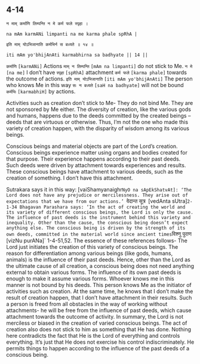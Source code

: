 ## 4-14


```shloka-sa
न माम् कर्माणि लिम्पन्ति न मे कर्म फले स्पृहा ।
```
```shloka-sa-hk
na mAm karmANi limpanti na me karma phale spRhA |
```
```shloka-sa
इति माम् योऽभिजानाति कर्मभिर्न स बध्यते ॥ १४ ॥
```
```shloka-sa-hk
iti mAm yo'bhijAnAti karmabhirna sa badhyate || 14 ||
```

`कर्माणि` `[karmANi]` Actions `माम् न लिम्पन्ति` `[mAm na limpanti]` do not stick to Me. `न मे` `[na me]` I don’t have `स्पृहा` `[spRhA]` attachment `कर्म फले` `[karma phale]` towards the outcome of actions. `इति माम् योऽभिजानाति` `[iti mAm yo'bhijAnAti]` The person who knows Me in this way `सः न बध्यते` `[saH na badhyate]` will not be bound `कर्मभिः` `[karmabhiH]` by actions.

Activities such as creation don’t stick to Me- They do not bind Me. They are not sponsored by Me either. The diversity of creation, like the various gods and humans, happens due to the deeds committed by the created beings – deeds that are virtuous or otherwise. Thus, I’m not the one who made this variety of creation happen, with the disparity of wisdom among its various beings.



Conscious beings and material objects are part of the Lord’s creation. Conscious beings experience matter using organs and bodies created for that purpose. Their experience happens according to their past deeds. Such deeds were driven by attachment towards experiences and results. These conscious beings have attachment to various deeds, such as the creation of something. I don’t have this attachment. 



Sutrakara says it in this way: [vaiShamyanaighr`NyO na sApEkShatvAt]: ‘The Lord does not have any prejudice or mercilessness. They arise out of expectations that we have from our actions.’ `वेदान्त सूत्र` `[vedAnta sUtra]` 2-1-34
Bhagavan Parashara says: ‘In the act of creating the world and its variety of different conscious beings, the Lord is only the cause. The influence of past deeds is the instrument behind this variety and inequality. Other than the cause, the conscious being doesn’t expect anything else. The conscious being is driven by the strength of its own deeds, committed in the material world since ancient times `विश्णु पुराण` `[vizNu purANa]` 1-4-51,52.
The essence of these references follows-
The Lord just initiates the creation of this variety of conscious beings. The reason for differentiation among various beings (like gods, humans, animals) is the influence of their past deeds. Hence, other than the Lord as the ultimate cause of all creation, a conscious being does not need anything external to obtain various forms. The influence of its own past deeds is enough to make it assume various forms.
Whoever knows me in this manner is not bound by his deeds. This person knows Me as the initiator of activities such as creation. At the same time, he knows that I don’t make the result of creation happen, that I don’t have attachment in their results. Such a person is freed from all obstacles in the way of working without attachments- he will be free from the influence of past deeds, which cause attachment towards the outcome of activity.
In summary, the Lord is not merciless or biased in the creation of varied conscious beings. The act of creation also does not stick to him as something that He has done. Nothing here contradicts the fact that He is the Lord of everything and controls everything. It’s just that He does not exercise his control indiscriminately. He permits things to happen according to the influence of the past deeds of a conscious being.

